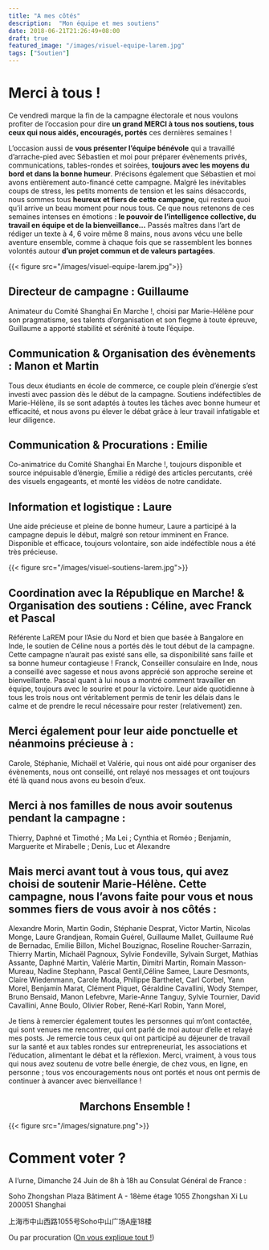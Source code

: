 ```yaml
---
title: "A mes côtés"
description:  "Mon équipe et mes soutiens"
date: 2018-06-21T21:26:49+08:00
draft: true
featured_image: "/images/visuel-equipe-larem.jpg"
tags: ["Soutien"]
---
```


Merci à tous !
=====

Ce vendredi marque la fin de la campagne électorale et nous voulons profiter de l’occasion pour dire **un grand MERCI à tous nos soutiens, tous ceux qui nous aidés, encouragés, portés** ces dernières semaines !

L’occasion aussi de **vous présenter l’équipe bénévole** qui a travaillé d’arrache-pied avec Sébastien et moi pour préparer évènements privés, communications, tables-rondes et soirées, **toujours avec les moyens du bord et dans la bonne humeur**. Précisons également que Sébastien et moi avons entièrement auto-financé cette campagne.
Malgré les inévitables coups de stress, les petits moments de tension et les sains désaccords, nous sommes tous **heureux et fiers de cette campagne**, qui restera quoi qu’il arrive un beau moment pour nous tous. Ce que nous retenons de ces semaines intenses en émotions : **le pouvoir de l’intelligence collective, du travail en équipe et de la bienveillance…** Passés maîtres dans l’art de rédiger un texte à 4, 6 voire même 8 mains, nous avons vécu une belle aventure ensemble, comme à chaque fois que se rassemblent les bonnes volontés autour **d’un projet commun et de valeurs partagées**.

{{< figure src="/images/visuel-equipe-larem.jpg">}}

Directeur de campagne : Guillaume
-----
Animateur du Comité Shanghai En Marche !, choisi par Marie-Hélène pour son pragmatisme, ses talents d’organisation et son flegme à toute épreuve, Guillaume a apporté stabilité et sérénité à toute l’équipe.

Communication & Organisation des évènements : Manon et Martin
-----
Tous deux étudiants en école de commerce, ce couple plein d’énergie s’est investi avec passion dès le début de la campagne. Soutiens indéfectibles de Marie-Hélène, ils se sont adaptés à toutes les tâches avec bonne humeur et efficacité, et nous avons pu élever le débat grâce à leur travail infatigable et leur diligence.

Communication & Procurations : Emilie
-----
Co-animatrice du Comité Shanghai En Marche !, toujours disponible et source inépuisable d’énergie, Émilie a rédigé des articles percutants, créé des visuels engageants, et monté les vidéos de notre candidate. 

Information et logistique : Laure
----

Une aide précieuse et pleine de bonne humeur, Laure a participé à la campagne depuis le début, malgré son retour imminent en France. Disponible et efficace, toujours volontaire, son aide indéfectible nous a été très précieuse.

{{< figure src="/images/visuel-soutiens-larem.jpg">}}

Coordination avec la République en Marche! & Organisation des soutiens : Céline, avec Franck et Pascal
------
Référente LaREM pour l’Asie du Nord et bien que basée à Bangalore en Inde, le soutien de Céline nous a portés dès le tout début de la campagne. Cette campagne n’aurait pas existé sans elle, sa disponibilité sans faille et sa bonne humeur contagieuse ! Franck, Conseiller consulaire en Inde, nous a conseillé avec sagesse et nous avons apprécié son approche sereine et bienveillante. Pascal quant à lui nous a montré comment travailler en équipe, toujours avec le sourire et pour la victoire. Leur aide quotidienne à tous les trois nous ont véritablement permis de tenir les délais dans le calme et de prendre le recul nécessaire pour rester (relativement) zen.

Merci également pour leur aide ponctuelle et néanmoins précieuse à :
------
Carole, Stéphanie, Michaël et Valérie, qui nous ont aidé pour organiser des évènements, nous ont conseillé, ont relayé nos messages et ont toujours été là quand nous avons eu besoin d’eux.

Merci à nos familles de nous avoir soutenus pendant la campagne :
------
Thierry, Daphné et Timothé ; Ma Lei ; Cynthia et Roméo ; Benjamin, Marguerite et Mirabelle ; Denis, Luc et Alexandre

Mais merci avant tout à vous tous, qui avez choisi de soutenir Marie-Hélène. Cette campagne, nous l’avons faite pour vous et nous sommes fiers de vous avoir à nos côtés : 
------

Alexandre Morin, Martin Godin, Stéphanie Desprat, Victor Martin, Nicolas Monge, Laure Grandjean, Romain Guérel, Guillaume Mallet, Guillaume Rué de Bernadac, Emilie Billon, Michel Bouzignac, Roseline Roucher-Sarrazin, Thierry Martin, Michaël Pagnoux, Sylvie Fondeville, Sylvain Surget, Mathias Assante, Daphné Martin, Valérie Martin, Dimitri Martin, Romain Masson-Mureau, Nadine Stephann, Pascal Gentil,Céline Samee, Laure Desmonts, Claire Wiedenmann, Carole Moda, Philippe Barthelet, Carl Corbel, Yann Morel, Benjamin Marat, Clément Piquet, Géraldine Cavallini, Wody Stemper, Bruno Bensaid, Manon Lefebvre, Marie-Anne Tanguy, Sylvie Tournier, David Cavallini, Anne Boulo, Olivier Rober, René-Karl Robin, Yann Morel, 

Je tiens à remercier également toutes les personnes qui m’ont contactée, qui sont venues me rencontrer, qui ont parlé de moi autour d’elle et relayé mes posts. Je remercie tous ceux qui ont participé au déjeuner de travail sur la santé et aux tables rondes sur entrepreneuriat, les associations et l’éducation, alimentant le débat et la réflexion. Merci, vraiment, à vous tous qui nous avez soutenu de votre belle énergie, de chez vous, en ligne, en personne ; tous vos encouragements nous ont portés et nous ont permis de continuer à avancer avec bienveillance !

<h2 style="text-align: center;"> Marchons Ensemble ! </h2>

{{< figure src="/images/signature.png">}}


Comment voter ?
=====

A l’urne, Dimanche 24 Juin de 8h à 18h au Consulat Général de France :

Soho Zhongshan Plaza Bâtiment A - 18ème étage 1055 Zhongshan Xi Lu 200051 Shanghai

上海市中山西路1055号Soho中山广场A座18楼

Ou par procuration (<a href="http://agirpourvous-shanghai2018.fr/post/procuration-mode-d-emploi/">On vous explique tout !<a>)